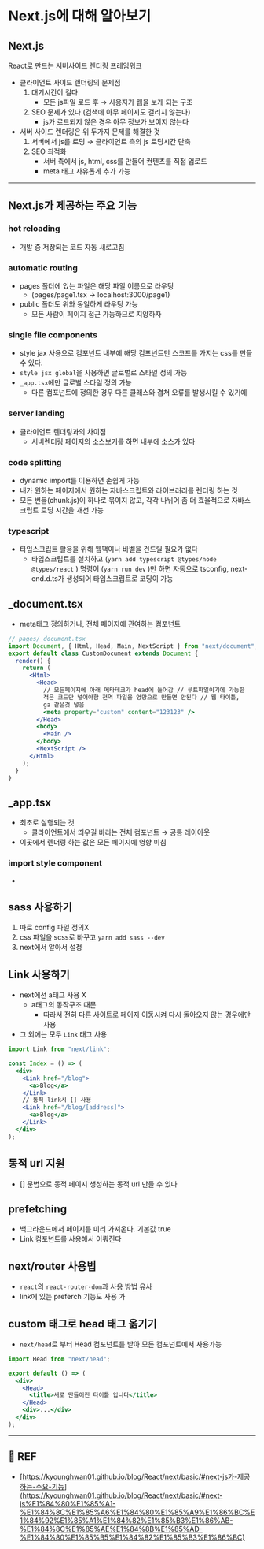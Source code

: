 # Next.js에 대해 알아보기

## Next.js

React로 만드는 서버사이드 렌더링 프레임워크

- 클라이언트 사이드 렌더링의 문제점
    1. 대기시간이 길다
        - 모든 js파일 로드 후 → 사용자가 웹을 보게 되는 구조
    2. SEO 문제가 있다 (검색에 아무 페이지도 걸리지 않는다)
        - js가 로드되지 않은 경우 아무 정보가 보이지 않는다
- 서버 사이드 렌더링은 위 두가지 문제를 해결한 것
    1. 서버에서 js를 로딩 → 클라이언트 측의 js 로딩시간 단축
    2. SEO 최적화
        - 서버 측에서 js, html, css를 만들어 컨텐츠를 직접 업로드
        - meta 태그 자유롭게 추가 가능

---

## Next.js가 제공하는 주요 기능

### hot reloading

- 개발 중 저장되는 코드 자동 새로고침

### automatic routing

- pages 폴더에 있는 파일은 해당 파일 이름으로 라우팅
    - (pages/page1.tsx -> localhost:3000/page1)
- public 폴더도 위와 동일하게 라우팅 가능
    - 모든 사람이 페이지 접근 가능하므로 지양하자

### single file components

- style jax 사용으로 컴포넌트 내부에 해당 컴포넌트만 스코프를 가지는 css를 만들 수 있다.
- `style jsx global`을 사용하면 글로벌로 스타일 정의 가능
- `_app.tsx`에만 글로벌 스타일 정의 가능
    - 다른 컴포넌트에 정의한 경우 다른 클래스와 겹쳐 오류를 발생시킬 수 있기에

### server landing

- 클라이언트 렌더링과의 차이점
    - 서버렌더링 페이지의 소스보기를 하면 내부에 소스가 있다

### code splitting

- dynamic import를 이용하면 손쉽게 가능
- 내가 원하는 페이지에서 원하는 자바스크립트와 라이브러리를 렌더링 하는 것
- 모든 번들(chunk.js)이 하나로 묶이지 않고, 각각 나뉘어 좀 더 효율적으로 자바스크립트 로딩 시간을 개선 가능

### typescript

- 타입스크립트 활용을 위해 웹팩이나 바벨을 건드릴 필요가 없다
    - 타입스크립트를 설치하고 (`yarn add typescript @types/node @types/react`
    ) 명령어 (`yarn run dev`
    )만 하면 자동으로 tsconfig, next-end.d.ts가 생성되어 타입스크립트로 코딩이 가능

## _document.tsx

- meta태그 정의하거나, 전체 페이지에 관여하는 컴포넌트

```jsx
// pages/_document.tsx
import Document, { Html, Head, Main, NextScript } from "next/document";
export default class CustomDocument extends Document {
  render() {
    return (
      <Html>
        <Head>
          // 모든페이지에 아래 메타테크가 head에 들어감 // 루트파일이기에 가능한
          적은 코드만 넣어야함 전역 파일을 엉망으로 만들면 안된다 // 웹 타이틀,
          ga 같은것 넣음
          <meta property="custom" content="123123" />
        </Head>
        <body>
          <Main />
        </body>
        <NextScript />
      </Html>
    );
  }
}
```

## _app.tsx

- 최초로 실행되는 것
    - 클라이언트에서 띄우길 바라는 전체 컴포넌트 → 공통 레이아웃
- 이곳에서 렌더링 하는 값은 모든 페이지에 영향 미침

### import style component

- 

## sass 사용하기

1. 따로 config 파일 정의X
2. css 파일을 scss로 바꾸고 `yarn add sass --dev`
3. next에서 알아서 설정

## Link 사용하기

- next에선 a태그 사용 X
    - a태그의 동작구조 때문
        - 따라서 전혀 다른 사이트로 페이지 이동시켜 다시 돌아오지 않는 경우에만 사용
- 그 외에는 모두 `Link` 태그 사용

```jsx
import Link from "next/link";

const Index = () => (
  <div>
    <Link href="/blog">
      <a>Blog</a>
    </Link>
    // 동적 link시 [] 사용
    <Link href="/blog/[address]">
      <a>Blog</a>
    </Link>
  </div>
);
```

## 동적 url 지원

- [] 문법으로 동적 페이지 생성하는 동적 url 만들 수 있다

## prefetching

- 백그라운드에서 페이지를 미리 가져온다. 기본값 true
- Link 컴포넌트를 사용해서 이뤄진다

## next/router 사용법

- `react`의 `react-router-dom`과 사용 방법 유사
- link에 있는 preferch 기능도 사용 가

## custom 태그로 head 태그 옮기기

- `next/head`로 부터 Head 컴포넌트를 받아 모든 컴포넌트에서 사용가능

```jsx
import Head from "next/head";

export default () => (
  <div>
    <Head>
      <title>새로 만들어진 타이틀 입니다</title>
    </Head>
    <div>...</div>
  </div>
);
```

---

## 🔗 REF

- [https://kyounghwan01.github.io/blog/React/next/basic/#next-js가-제공하는-주요-기능](https://kyounghwan01.github.io/blog/React/next/basic/#next-js%E1%84%80%E1%85%A1-%E1%84%8C%E1%85%A6%E1%84%80%E1%85%A9%E1%86%BC%E1%84%92%E1%85%A1%E1%84%82%E1%85%B3%E1%86%AB-%E1%84%8C%E1%85%AE%E1%84%8B%E1%85%AD-%E1%84%80%E1%85%B5%E1%84%82%E1%85%B3%E1%86%BC)
